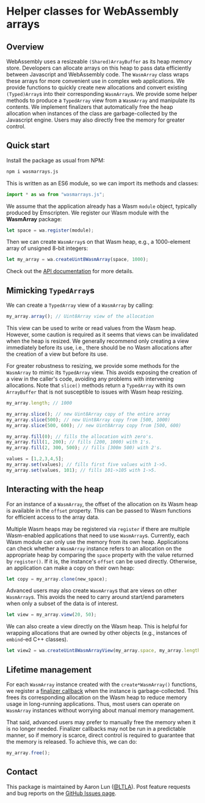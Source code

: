# Helper classes for WebAssembly arrays

## Overview

WebAssembly uses a resizeable `(Shared)ArrayBuffer` as its heap memory store.
Developers can allocate arrays on this heap to pass data efficiently between Javascript and WebAssembly code.
The `WasmArray` class wraps these arrays for more convenient use in complex web applications.
We provide functions to quickly create new allocations and convert existing `(Typed)Array`s into their corresponding `WasmArray`s.
We provide some helper methods to produce a `TypedArray` view from a `WasmArray` and manipulate its contents.
We implement finalizers that automatically free the heap allocation when instances of the class are garbage-collected by the Javascript engine.
Users may also directly free the memory for greater control.

## Quick start

Install the package as usual from NPM:

```sh
npm i wasmarrays.js
```

This is written as an ES6 module, so we can import its methods and classes:

```js
import * as wa from "wasmarrays.js";
```

We assume that the application already has a Wasm `module` object, typically produced by Emscripten.
We register our Wasm module with the **WasmArray** package:

```js
let space = wa.register(module);
```

Then we can create `WasmArray`s on that Wasm heap, e.g., a 1000-element array of unsigned 8-bit integers:

```js
let my_array = wa.createUint8WasmArray(space, 1000);
```

Check out the [API documentation](https://ltla.github.io/wasmarrays.js) for more details.

## Mimicking `TypedArray`s

We can create a `TypedArray` view of a `WasmArray` by calling:

```js
my_array.array(); // Uint8Array view of the allocation
```

This view can be used to write or read values from the Wasm heap.
However, some caution is required as it seems that views can be invalidated when the heap is resized.
We generally recommend only creating a view immediately before its use, i.e., there should be no Wasm allocations after the creation of a view but before its use.

For greater robustness to resizing, we provide some methods for the `WasmArray` to mimic its `TypedArray` view.
This avoids exposing the creation of a view in the caller's code, avoiding any problems with intervening allocations. 
Note that `slice()` methods return a `TypedArray` with its own `ArrayBuffer` that is not susceptible to issues with Wasm heap resizing.

```js
my_array.length; // 1000

my_array.slice(); // new Uint8Array copy of the entire array
my_array.slice(500); // new Uint8Array copy from [500, 1000)
my_array.slice(500, 600); // new Uint8Array copy from [500, 600)

my_array.fill(0); // fills the allocation with zero's.
my_array.fill(1, 200); // fills [200, 1000) with 1's.
my_array.fill(2, 300, 500); // fills [300m 500) with 2's.

values = [1,2,3,4,5];
my_array.set(values); // fills first five values with 1->5.
my_array.set(values, 101); // fills 101->105 with 1->5.
```

## Interacting with the heap

For an instance of a `WasmArray`, the offset of the allocation on its Wasm heap is available in the `offset` property.
This can be passed to Wasm functions for efficient access to the array data.

Multiple Wasm heaps may be registered via `register` if there are multiple Wasm-enabled applications that need to use `WasmArray`s.
Currently, each Wasm module can only use the memory from its own heap.
Applications can check whether a `WasmArray` instance refers to an allocation on the appropriate heap by comparing the `space` property with the value returned by `register()`.
If it is, the instance's `offset` can be used directly. 
Otherwise, an application can make a copy on their own heap:

```js
let copy = my_array.clone(new_space);
```

Advanced users may also create `WasmArray`s that are views on other `WasmArray`s.
This avoids the need to carry around start/end parameters when only a subset of the data is of interest.

```js
let view = my_array.view(20, 50);
```

We can also create a view directly on the Wasm heap.
This is helpful for wrapping allocations that are owned by other objects (e.g., instances of `embind`-ed C++ classes).

```js
let view2 = wa.createUint8WasmArrayView(my_array.space, my_array.length, my_array.offset);
```

## Lifetime management

For each `WasmArray` instance created with the `create*WasmArray()` functions, 
we register a [finalizer callback](https://developer.mozilla.org/en-US/docs/Web/JavaScript/Reference/Global_Objects/FinalizationRegistry) when the instance is garbage-collected.
This frees its corresponding allocation on the Wasm heap to reduce memory usage in long-running applications.
Thus, most users can operate on `WasmArray` instances without worrying about manual memory management.

That said, advanced users may prefer to manually free the memory when it is no longer needed.
Finalizer callbacks may not be run in a predictable manner, so if memory is scarce, direct control is required to guarantee that the memory is released.
To achieve this, we can do:

```js
my_array.free();
```

## Contact

This package is maintained by Aaron Lun ([@LTLA](https://github.com/LTLA)).
Post feature requests and bug reports on the [GitHub Issues page](https://github.com/LTLA/wasmarrays.js/issues).
